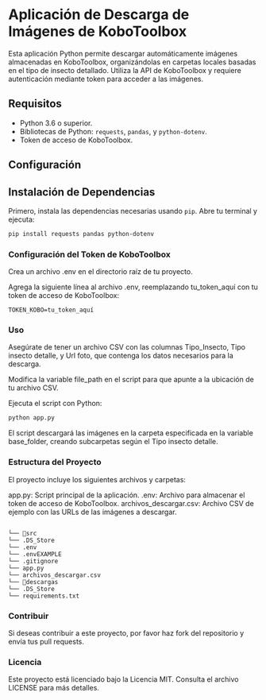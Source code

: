 # Aplicación de Descarga de Imágenes de KoboToolbox

Esta aplicación Python permite descargar automáticamente imágenes almacenadas en KoboToolbox, organizándolas en carpetas locales basadas en el tipo de insecto detallado. Utiliza la API de KoboToolbox y requiere autenticación mediante token para acceder a las imágenes.

## Requisitos

- Python 3.6 o superior.
- Bibliotecas de Python: `requests`, `pandas`, y `python-dotenv`.
- Token de acceso de KoboToolbox.

## Configuración

## Instalación de Dependencias

Primero, instala las dependencias necesarias usando `pip`. Abre tu terminal y ejecuta:

```bash
pip install requests pandas python-dotenv
```

### Configuración del Token de KoboToolbox

Crea un archivo .env en el directorio raíz de tu proyecto.

Agrega la siguiente línea al archivo .env, reemplazando tu_token_aquí con tu token de acceso de KoboToolbox:

```
TOKEN_KOBO=tu_token_aquí
```

### Uso

Asegúrate de tener un archivo CSV con las columnas Tipo_Insecto, Tipo insecto detalle, y Url foto, que contenga los datos necesarios para la descarga.

Modifica la variable file_path en el script para que apunte a la ubicación de tu archivo CSV.

Ejecuta el script con Python:

```bash
python app.py
```

El script descargará las imágenes en la carpeta especificada en la variable base_folder, creando subcarpetas según el Tipo insecto detalle.

### Estructura del Proyecto

El proyecto incluye los siguientes archivos y carpetas:

app.py: Script principal de la aplicación.
.env: Archivo para almacenar el token de acceso de KoboToolbox.
archivos_descargar.csv: Archivo CSV de ejemplo con las URLs de las imágenes a descargar.

```

└── 📁src
└── .DS_Store
└── .env
└── .envEXAMPLE
└── .gitignore
└── app.py
└── archivos_descargar.csv
└── 📁descargas
└── .DS_Store
└── requirements.txt

```

### Contribuir

Si deseas contribuir a este proyecto, por favor haz fork del repositorio y envía tus pull requests.

### Licencia

Este proyecto está licenciado bajo la Licencia MIT. Consulta el archivo LICENSE para más detalles.

```

```
